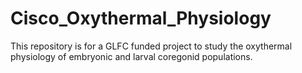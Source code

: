 # Cisco_Oxythermal_Physiology
This repository is for a GLFC funded project to study the oxythermal physiology of embryonic and larval coregonid populations.

